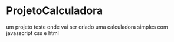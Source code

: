 # ProjetoCalculadora
um projeto teste onde vai ser criado uma calculadora simples com javasscript css e html
